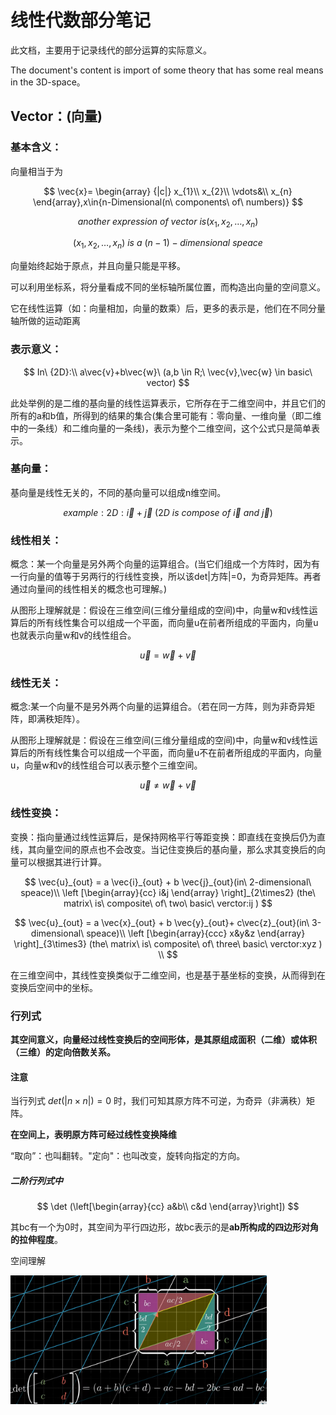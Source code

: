 # 线性代数部分笔记

此文档，主要用于记录线代的部分运算的实际意义。

The document's content is import of some theory that has some real means in the 3D-space。

## Vector：(向量)

### 基本含义：

向量相当于为

$$
\vec{x}= \begin{array}
{|c|}
x_{1}\\
x_{2}\\
 \vdots&\\
x_{n}
 \end{array},x\in{n-Dimensional(n\ components\ of\ numbers)}
$$

$$
another\ expression\ of\ vector\ is (x_1,x_2,\dots,x_n)
$$


$$
(x_1,x_2,\dots ,x_n)\ is\ a\ {(n-1)}-dimensional\ speace
$$

向量始终起始于原点，并且向量只能是平移。

可以利用坐标系，将分量看成不同的坐标轴所属位置，而构造出向量的空间意义。

它在线性运算（如：向量相加，向量的数乘）后，更多的表示是，他们在不同分量轴所做的运动距离

### 表示意义：

$$
In\ {2D}:\\
a\vec{v}+b\vec{w}\ (a,b \in R;\ \vec{v},\vec{w} \in basic\ vector)
$$

此处举例的是二维的基向量的线性运算表示，它所存在于二维空间中，并且它们的所有的a和b值，所得到的结果的集合(集合里可能有：零向量、一维向量（即二维中的一条线）和二维向量的一条线)，表示为整个二维空间，这个公式只是简单表示。

### 基向量：

基向量是线性无关的，不同的基向量可以组成n维空间。

$$
example:
2D:\vec{i}+\vec{j} \ (2D\ is\ compose\ of\  \vec{i}\ and\ \vec{j})
$$


### 线性相关：

概念：某一个向量是另外两个向量的运算组合。(当它们组成一个方阵时，因为有一行向量的值等于另两行的行线性变换，所以该det|方阵|=0，为奇异矩阵。再者通过向量间的线性相关的概念也可理解。)

从图形上理解就是：假设在三维空间(三维分量组成的空间)中，向量w和v线性运算后的所有线性集合可以组成一个平面，而向量u在前者所组成的平面内，向量u也就表示向量w和v的线性组合。

$$
\vec{u}=\vec{w}+\vec{v}
$$


### 线性无关：

概念:某一个向量不是另外两个向量的运算组合。（若在同一方阵，则为非奇异矩阵，即满秩矩阵）。

从图形上理解就是：假设在三维空间(三维分量组成的空间)中，向量w和v线性运算后的所有线性集合可以组成一个平面，而向量u不在前者所组成的平面内，向量u，向量w和v的线性组合可以表示整个三维空间。

$$
\vec{u} \neq \vec{w} + \vec{v}
$$

### 线性变换：

变换：指向量通过线性运算后，是保持网格平行等距变换：即直线在变换后仍为直线，其向量空间的原点也不会改变。当记住变换后的基向量，那么求其变换后的向量可以根据其进行计算。

$$
\vec{u}_{out} = a \vec{i}_{out} + b \vec{j}_{out}(in\ 2-dimensional\ speace)\\
\left [\begin{array}{cc}
i&j
\end{array} \right]_{2\times2} (the\ matrix\ is\ composite\ of\ two\ basic\ verctor:ij )
$$

$$
\vec{u}_{out} = a \vec{x}_{out} + b \vec{y}_{out}+ c\vec{z}_{out}(in\ 3-dimensional\ speace)\\
\left [\begin{array}{ccc}
x&y&z
\end{array} \right]_{3\times3} (the\ matrix\ is\ composite\ of\ three\ basic\ verctor:xyz )
 \\
$$

在三维空间中，其线性变换类似于二维空间，也是基于基坐标的变换，从而得到在变换后空间中的坐标。

### 行列式

**其空间意义，向量经过线性变换后的空间形体，是其原组成面积（二维）或体积（三维）的定向倍数关系。**

#### 注意

当行列式
$det(|n\times n|)=0$
时，我们可知其原方阵不可逆，为奇异（非满秩）矩阵。

**在空间上，表明原方阵可经过线性变换降维**

“取向”：也叫翻转。"定向"：也叫改变，旋转向指定的方向。

##### 二阶行列式中

$$
\det (\left[\begin{array}{cc} 
a&b\\
c&d
\end{array}\right])
$$



其bc有一个为0时，其空间为平行四边形，故bc表示的是**ab所构成的四边形对角的拉伸程度**。

空间理解

<img src=".\picture\二阶行列式.png" alt="image-20221030234944338" style="zoom:40%;" />

  
